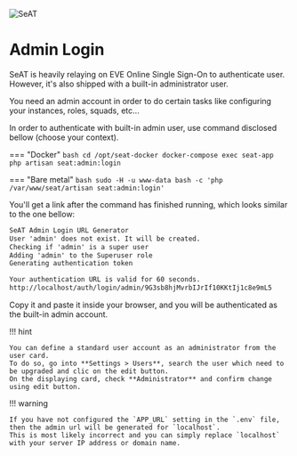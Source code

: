 ![SeAT](https://i.imgur.com/aPPOxSK.png)

# Admin Login

SeAT is heavily relaying on EVE Online Single Sign-On to authenticate user.
However, it's also shipped with a built-in administrator user.

You need an admin account in order to do certain tasks like configuring your instances, roles, squads, etc...

In order to authenticate with built-in admin user, use command disclosed bellow (choose your context).

=== "Docker"
    ```bash
    cd /opt/seat-docker
    docker-compose exec seat-app php artisan seat:admin:login
    ```

=== "Bare metal"
    ```bash
    sudo -H -u www-data bash -c 'php /var/www/seat/artisan seat:admin:login'
    ```

You'll get a link after the command has finished running, which looks similar to the one bellow:

```txt
SeAT Admin Login URL Generator
User 'admin' does not exist. It will be created.
Checking if 'admin' is a super user
Adding 'admin' to the Superuser role
Generating authentication token

Your authentication URL is valid for 60 seconds.
http://localhost/auth/login/admin/9G3sb8hjMvrbIJrIf10KKtIj1c8e9mL5
```

Copy it and paste it inside your browser, and you will be authenticated as the built-in admin account.

!!! hint

    You can define a standard user account as an administrator from the user card.
    To do so, go into **Settings > Users**, search the user which need to be upgraded and clic on the edit button.
    On the displaying card, check **Administrator** and confirm change using edit button.

!!! warning

    If you have not configured the `APP_URL` setting in the `.env` file, then the admin url will be generated for `localhost`.
    This is most likely incorrect and you can simply replace `localhost` with your server IP address or domain name.
